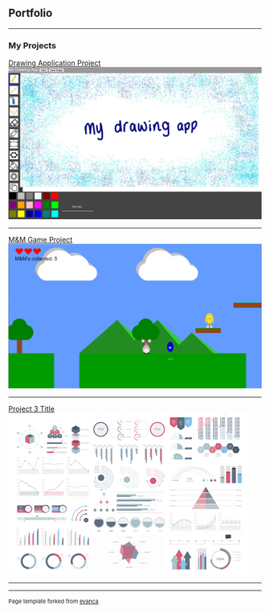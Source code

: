 ## Portfolio

---

### My Projects

[Drawing Application Project](/drawing_app)
<img src="images/drawingApp-coverImage.jpg"/>

---
[M&M Game Project](/game_project)
<img src="images/m&mGame-coverImage.png"/>

---
[Project 3 Title](http://example.com/)
<img src="images/dummy_thumbnail.jpg?raw=true"/>

---



---
<p style="font-size:11px">Page template forked from <a href="https://github.com/evanca/quick-portfolio">evanca</a></p>
<!-- Remove above link if you don't want to attibute -->
